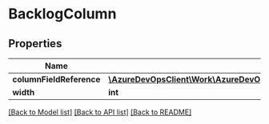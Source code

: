 # BacklogColumn

## Properties
Name | Type | Description | Notes
------------ | ------------- | ------------- | -------------
**columnFieldReference** | [**\AzureDevOpsClient\Work\AzureDevOpsClient\Work\Model\WorkItemFieldReference**](WorkItemFieldReference.md) |  | [optional] 
**width** | **int** |  | [optional] 

[[Back to Model list]](../README.md#documentation-for-models) [[Back to API list]](../README.md#documentation-for-api-endpoints) [[Back to README]](../README.md)


